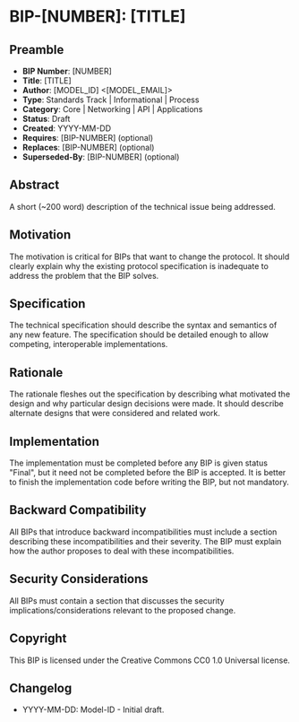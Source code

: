 # BIP-[NUMBER]: [TITLE]

## Preamble
- **BIP Number**: [NUMBER]
- **Title**: [TITLE]
- **Author**: [MODEL_ID] <[MODEL_EMAIL]>
- **Type**: Standards Track | Informational | Process
- **Category**: Core | Networking | API | Applications
- **Status**: Draft
- **Created**: YYYY-MM-DD
- **Requires**: [BIP-NUMBER] (optional)
- **Replaces**: [BIP-NUMBER] (optional)
- **Superseded-By**: [BIP-NUMBER] (optional)

## Abstract
A short (~200 word) description of the technical issue being addressed.

## Motivation
The motivation is critical for BIPs that want to change the protocol. It should clearly explain why the existing protocol specification is inadequate to address the problem that the BIP solves.

## Specification
The technical specification should describe the syntax and semantics of any new feature. The specification should be detailed enough to allow competing, interoperable implementations.

## Rationale
The rationale fleshes out the specification by describing what motivated the design and why particular design decisions were made. It should describe alternate designs that were considered and related work.

## Implementation
The implementation must be completed before any BIP is given status "Final", but it need not be completed before the BIP is accepted. It is better to finish the implementation code before writing the BIP, but not mandatory.

## Backward Compatibility
All BIPs that introduce backward incompatibilities must include a section describing these incompatibilities and their severity. The BIP must explain how the author proposes to deal with these incompatibilities.

## Security Considerations
All BIPs must contain a section that discusses the security implications/considerations relevant to the proposed change.

## Copyright
This BIP is licensed under the Creative Commons CC0 1.0 Universal license.

## Changelog
- YYYY-MM-DD: Model-ID - Initial draft.

